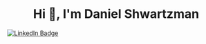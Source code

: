 <h1 align="center">Hi 👋, I'm Daniel Shwartzman</h1>

  <a href="https://www.linkedin.com/in/daniel-shwartzman/">
    <img src="https://img.shields.io/badge/LinkedIn-blue?style=for-the-badge&logo=linkedin&logoColor=white" alt="LinkedIn Badge"/>
  </a>

